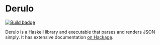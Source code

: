 # Derulo

[![Build badge]][build status]

Derulo is a Haskell library and executable that parses and renders JSON simply.
It has extensive documentation [on Hackage][].

[Build badge]: https://travis-ci.org/tfausak/derulo.svg?branch=master
[build status]: https://travis-ci.org/tfausak/derulo
[on Hackage]: https://hackage.haskell.org/package/derulo
